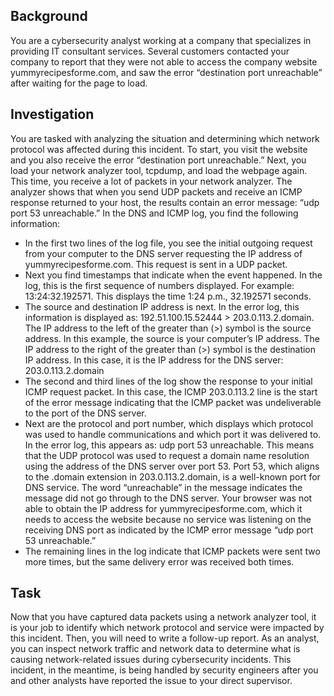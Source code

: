 ## Background
You are a cybersecurity analyst working at a company that specializes in providing IT consultant services. Several customers contacted your company to report that 
they were not able to access the company website yummyrecipesforme.com, and saw the error “destination port unreachable” after waiting for the page to load. 

## Investigation
You are tasked with analyzing the situation and determining which network protocol was affected during this incident. To start, you visit the website and you also
receive the error “destination port unreachable.” Next, you load your network analyzer tool, tcpdump, and load the webpage again. This time, you receive a lot of
packets in your network analyzer. The analyzer shows that when you send UDP packets and receive an ICMP response returned to your host, the results contain an error
message: “udp port 53 unreachable.” 
In the DNS and ICMP log, you find the following information:
- In the first two lines of the log file, you see the initial outgoing request from your computer to the DNS server requesting the IP address of yummyrecipesforme.com. This request is sent in a UDP packet.
- Next you find timestamps that indicate when the event happened. In the log, this is the first sequence of numbers displayed. For example: 13:24:32.192571. This displays the time 1:24 p.m., 32.192571 seconds.
- The source and destination IP address is next. In the error log, this information is displayed as: 192.51.100.15.52444 > 203.0.113.2.domain. The IP address to the left of the greater than (>) symbol is the source address. In this example, the source is your computer’s IP address. The IP address to the right of the greater than (>) symbol is the destination IP address. In this case, it is the IP address for the DNS server: 203.0.113.2.domain
- The second and third lines of the log show the response to your initial ICMP request packet. In this case, the ICMP 203.0.113.2 line is the start of the error message indicating that the ICMP packet was undeliverable to the port of the DNS server.
- Next are the protocol and port number, which displays which protocol was used to handle communications and which port it was delivered to. In the error log, this appears as: udp port 53 unreachable. This means that the UDP protocol was used to request a domain name resolution using the address of the DNS server over port 53. Port 53, which aligns to the .domain extension in 203.0.113.2.domain, is a well-known port for DNS service. The word “unreachable” in the message indicates the message did not go through to the DNS server. Your browser was not able to obtain the IP address for yummyrecipesforme.com, which it needs to access the website because no service was listening on the receiving DNS port as indicated by the ICMP error message “udp port 53 unreachable.”
- The remaining lines in the log indicate that ICMP packets were sent two more times, but the same delivery error was received both times. 

## Task
Now that you have captured data packets using a network analyzer tool, it is your job to identify which network protocol and service were impacted by this incident.
Then, you will need to write a follow-up report. 
As an analyst, you can inspect network traffic and network data to determine what is causing network-related issues during cybersecurity incidents. 
This incident, in the meantime, is being handled by security engineers after you and other analysts have reported the issue to your direct supervisor. 
